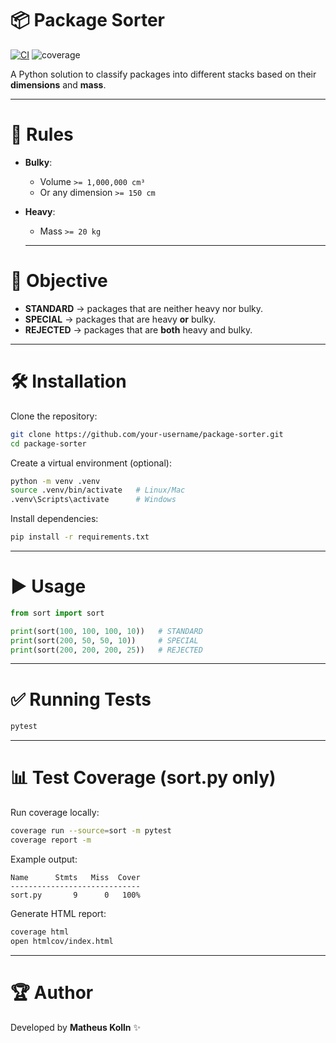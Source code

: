 # 📦 Package Sorter

[![CI](https://github.com/matheuskolln/package-sorter/actions/workflows/python-tests.yml/badge.svg)](https://github.com/your-username/package-sorter/actions)
![coverage](https://img.shields.io/badge/sort.py%20coverage-100%25-brightgreen)

A Python solution to classify packages into different stacks based on their **dimensions** and **mass**.

---

# 📐 Rules

- **Bulky**:

  - Volume `>= 1,000,000 cm³`
  - Or any dimension `>= 150 cm`
- **Heavy**:

  - Mass `>= 20 kg`

  ---

# 🚀 Objective

- **STANDARD** → packages that are neither heavy nor bulky.
- **SPECIAL** → packages that are heavy **or** bulky.
- **REJECTED** → packages that are **both** heavy and bulky.

---

# 🛠️ Installation

Clone the repository:

```bash
git clone https://github.com/your-username/package-sorter.git
cd package-sorter
```

Create a virtual environment (optional):

```bash
python -m venv .venv
source .venv/bin/activate   # Linux/Mac
.venv\Scripts\activate      # Windows
```

Install dependencies:

```bash
pip install -r requirements.txt
```

---

# ▶️ Usage

```python
from sort import sort

print(sort(100, 100, 100, 10))   # STANDARD
print(sort(200, 50, 50, 10))     # SPECIAL
print(sort(200, 200, 200, 25))   # REJECTED
```

---

# ✅ Running Tests

```bash
pytest
```

---

# 📊 Test Coverage (sort.py only)

Run coverage locally:

```bash
coverage run --source=sort -m pytest
coverage report -m
```

Example output:

```
Name      Stmts   Miss  Cover
-----------------------------
sort.py       9      0   100%
```

Generate HTML report:

```bash
coverage html
open htmlcov/index.html
```

---

# 🏆 Author

Developed by **Matheus Kolln** ✨
